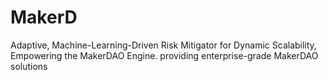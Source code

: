 # MakerD
Adaptive, Machine-Learning-Driven Risk Mitigator for Dynamic Scalability, Empowering the MakerDAO Engine. providing enterprise-grade MakerDAO solutions
